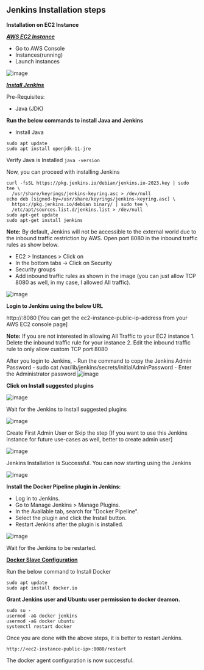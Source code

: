 ## Jenkins Installation steps

**Installation on EC2 Instance**

<ins>***AWS EC2 Instance***<ins>

* Go to AWS Console
* Instances(running)
* Launch instances
  
![image](https://github.com/Chalapathidevops/jenkins/assets/145283206/318d1b0a-fe5b-4d03-81e1-72bc6ae8dfeb)

<ins>***Install Jenkins***<ins>

Pre-Requisites:
* Java (JDK)

**Run the below commands to install Java and Jenkins**
* Install Java
```
sudo apt update
sudo apt install openjdk-11-jre
```

Verify Java is Installed ```java -version```

Now, you can proceed with installing Jenkins
```
curl -fsSL https://pkg.jenkins.io/debian/jenkins.io-2023.key | sudo tee \
  /usr/share/keyrings/jenkins-keyring.asc > /dev/null
echo deb [signed-by=/usr/share/keyrings/jenkins-keyring.asc] \
  https://pkg.jenkins.io/debian binary/ | sudo tee \
  /etc/apt/sources.list.d/jenkins.list > /dev/null
sudo apt-get update
sudo apt-get install jenkins
```
**Note:** By default, Jenkins will not be accessible to the external world due to the inbound traffic restriction by AWS. Open port 8080 in the inbound traffic rules as show below.
* EC2 > Instances > Click on
* In the bottom tabs -> Click on Security
* Security groups
* Add inbound traffic rules as shown in the image (you can just allow TCP 8080 as well, in my case, I allowed All traffic).

![image](https://github.com/Chalapathidevops/jenkins/assets/145283206/3e242c1a-75ad-4148-897e-887794dfc922)

**Login to Jenkins using the below URL**

http://:8080 [You can get the ec2-instance-public-ip-address from your AWS EC2 console page]

**Note:** If you are not interested in allowing All Traffic to your EC2 instance 1. Delete the inbound traffic rule for your instance 2. Edit the inbound traffic rule to only allow custom TCP port 8080

After you login to Jenkins, - Run the command to copy the Jenkins Admin Password - sudo cat /var/lib/jenkins/secrets/initialAdminPassword - Enter the Administrator password
![image](https://github.com/Chalapathidevops/jenkins/assets/145283206/6d2372ae-00c4-46dc-8384-097e4cc23599)

**Click on Install suggested plugins**

![image](https://github.com/Chalapathidevops/jenkins/assets/145283206/68ca1bf9-6462-43fd-af35-56d71e146c34)

Wait for the Jenkins to Install suggested plugins

![image](https://github.com/Chalapathidevops/jenkins/assets/145283206/28a46741-43a4-4309-9bfe-c5ede4870236)

Create First Admin User or Skip the step [If you want to use this Jenkins instance for future use-cases as well, better to create admin user]

![image](https://github.com/Chalapathidevops/jenkins/assets/145283206/56e27688-b90d-4c9f-a1a4-833be2d71221)

Jenkins Installation is Successful. You can now starting using the Jenkins

![image](https://github.com/Chalapathidevops/jenkins/assets/145283206/4b62333d-45c6-4a51-bef4-fbe002710f11)

**Install the Docker Pipeline plugin in Jenkins:**

* Log in to Jenkins.
* Go to Manage Jenkins > Manage Plugins.
* In the Available tab, search for "Docker Pipeline".
* Select the plugin and click the Install button.
* Restart Jenkins after the plugin is installed.


![image](https://github.com/Chalapathidevops/jenkins/assets/145283206/a02ee93f-19dc-4113-8259-a96713b9d599)

Wait for the Jenkins to be restarted.

<ins>**Docker Slave Configuration**<ins>

Run the below command to Install Docker
```
sudo apt update
sudo apt install docker.io
```

**Grant Jenkins user and Ubuntu user permission to docker deamon.**

```
sudo su - 
usermod -aG docker jenkins
usermod -aG docker ubuntu
systemctl restart docker
```

Once you are done with the above steps, it is better to restart Jenkins.
```
http://<ec2-instance-public-ip>:8080/restart
```

The docker agent configuration is now successful.







